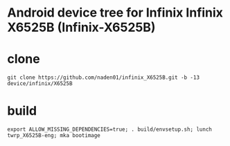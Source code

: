# Android device tree for Infinix Infinix X6525B (Infinix-X6525B)

# clone
    git clone https://github.com/naden01/infinix_X6525B.git -b -13 device/infinix/X6525B


# build
    export ALLOW_MISSING_DEPENDENCIES=true; . build/envsetup.sh; lunch twrp_X6525B-eng; mka bootimage
